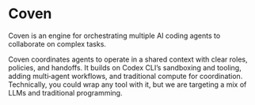 # Coven

Coven is an engine for orchestrating multiple AI coding agents to collaborate on complex tasks.

Coven coordinates agents to operate in a shared context with clear roles, policies, and handoffs. It builds on Codex CLI’s sandboxing and tooling, adding multi‑agent workflows, and traditional compute for coordination. Technically, you could wrap any tool with it, but we are targeting a mix of LLMs and traditional programming.
